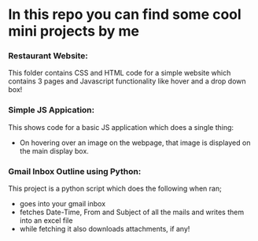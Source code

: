 # In this repo you can find some cool mini projects by me

### Restaurant Website:
This folder contains CSS and HTML code for a simple website which contains 3 pages and Javascript functionality like hover and a drop down box!

### Simple JS Appication:
This shows code for a basic JS application which does a single thing:
* On hovering over an image on the webpage, that image is displayed on the main display box.

### Gmail Inbox Outline using Python:
This project is a python script which does the following when ran;
* goes into your gmail inbox
* fetches Date-Time, From and Subject of all the mails and writes them into an excel file
* while fetching it also downloads attachments, if any!
